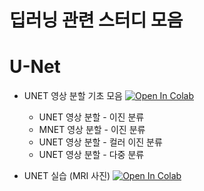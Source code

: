 # 딥러닝 관련 스터디 모음 

# U-Net 
- UNET 영상 분할 기초 모음 [![Open In Colab](https://colab.research.google.com/assets/colab-badge.svg)](https://colab.research.google.com/github/crimama/DL_study/blob/material/UNET.ipynb)


  - UNET 영상 분할 - 이진 분류  
  - MNET 영상 분할 - 이진 분류 
  - UNET 영상 분할 - 컬러 이진 분류 
  - UNET 영상 분할 - 다중 분류 
- UNET 실습 (MRI 사진) [![Open In Colab](https://colab.research.google.com/assets/colab-badge.svg)](https://colab.research.google.com/github/crimama/DL_study/blob/main/unet_practice_mri_images.ipynb)







